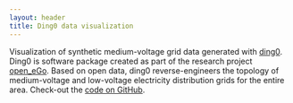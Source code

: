 ```yaml
---
layout: header
title: Ding0 data visualization
---
```


Visualization of synthetic medium-voltage grid data generated with [ding0](https://dingo.readthedocs.io).
Ding0 is software package created as part of the research project [open_eGo](https://openegoproject.wordpress.com).
Based on open data, ding0 reverse-engineers the topology of medium-voltage and low-voltage electricity distribution grids for the entire area. Check-out the [code on GitHub](https://github.com/openego/ding0).